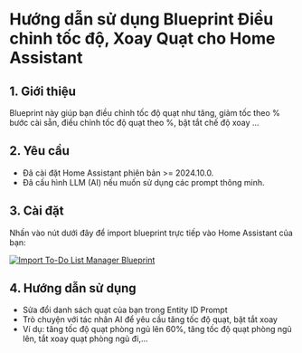 # Hướng dẫn sử dụng Blueprint Điều chỉnh tốc độ, Xoay Quạt cho Home Assistant

## 1. Giới thiệu
Blueprint này giúp bạn điều chỉnh tốc độ quạt như tăng, giảm tốc theo % bước cài sẵn, điều chỉnh tốc độ quạt theo %, bật tắt chế độ xoay ...

## 2. Yêu cầu
- Đã cài đặt Home Assistant phiên bản >= 2024.10.0.
- Đã cấu hình LLM (AI) nếu muốn sử dụng các prompt thông minh.

## 3. Cài đặt
Nhấn vào nút dưới đây để import blueprint trực tiếp vào Home Assistant của bạn:

[![Import To-Do List Manager Blueprint](https://my.home-assistant.io/badges/blueprint_import.svg)](https://my.home-assistant.io/redirect/blueprint_import/?blueprint_url=https://raw.githubusercontent.com/smarthomeblack/home-assistant/refs/heads/main/fancontrol/fan_control_speed_and_oscillation.yaml)

## 4. Hướng dẫn sử dụng
- Sửa đổi danh sách quạt của bạn trong Entity ID Prompt
- Trò chuyện với tác nhân AI để yêu cầu tăng tốc độ quạt, bật tắt xoay
- Ví dụ: tăng tốc độ quạt phòng ngủ lên 60%, tăng tốc độ quạt phòng ngủ lên, tắt xoay quạt phòng ngủ đi,...
